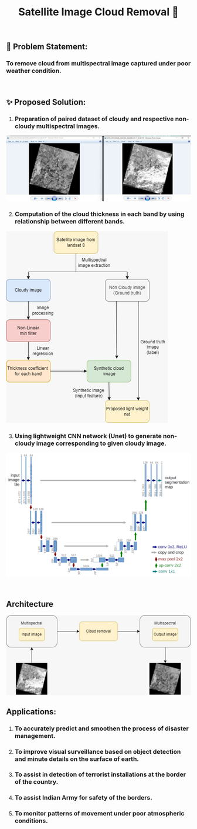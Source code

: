 # <div align="center"> Satellite Image Cloud Removal :satellite:</div>


</br>

## 🎄 Problem Statement: 
### To remove cloud from multispectral image captured under poor  weather condition.

<br/>

## ✨ Proposed Solution: 
1. ###  Preparation of paired dataset of cloudy and respective non-cloudy multispectral images.
![](static/synthetic_image.jpeg)

2. ###  Computation of the cloud thickness in each band by using relationship between different bands.
![](static/flow_chart.jpeg)

3. ###  Using lightweight CNN network (Unet) to generate non-cloudy image corresponding to given cloudy image.
![](static/u-net-architecture.png)

<br/>


## Architecture

![](static/architecture.jpeg)


## Applications:
1. ###  To accurately predict and smoothen the process of disaster management.
2. ###  To improve visual surveillance based on object detection and minute details on the surface of earth.
3. ###  To assist in detection of terrorist installations at the border of the country.
4. ###  To assist Indian Army for safety of the borders.
5. ###  To monitor patterns of movement under poor atmospheric conditions. 
